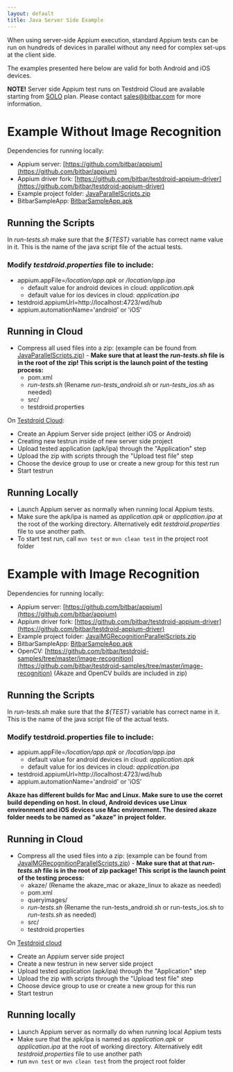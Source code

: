 ```yaml
---
layout: default
title: Java Server Side Example
---
```


When using server-side Appium execution, standard Appium tests can be run on hundreds of devices in parallel without any need for complex set-ups at the client side.

The examples presented here below are valid for both Android and iOS devices.

**NOTE!** Server side Appium test runs on Testdroid Cloud are
  available starting from [SOLO](http://bitbar.com/testing/pricing/public-cloud/)
  plan. Please contact <sales@bitbar.com> for more information.

# Example **Without** Image Recognition

Dependencies for running locally:

* Appium server: [https://github.com/bitbar/appium](https://github.com/bitbar/appium)
* Appium driver fork: [https://github.com/bitbar/testdroid-appium-driver](https://github.com/bitbar/testdroid-appium-driver)
* Example project folder: [JavaParallelScripts.zip](https://www.dropbox.com/s/zmr0ls8enjgupsa/JavaParallelScripts.zip?dl=0)
* BitbarSampleApp: [BitbarSampleApp.apk](https://www.dropbox.com/s/65zjcyz15l50c4n/BitbarSampleApp.apk?dl=0)

## Running the Scripts

In *run-tests.sh* make sure that the *${TEST}* variable has correct name value in it. This is the name of the java script file of the actual tests.

### Modify *testdroid.properties* file to include:

* appium.appFile=*/location/app.apk* or */location/app.ipa*
  * default value for android devices in cloud: *application.apk*
  * default value for ios devices in cloud: *application.ipa*
* testdroid.appiumUrl=http://localhost:4723/wd/hub
* appium.automationName='android' or 'iOS'

## Running in Cloud

* Compress all used files into a zip: (example can be found from
  [JavaParallelScripts.zip](https://www.dropbox.com/s/zmr0ls8enjgupsa/JavaParallelScripts.zip?dl=0)) - **Make sure that at least the *run-tests.sh* file is in the root of the zip! This script is the launch point of the testing process:**
  * pom.xml
  * *run-tests.sh* (Rename *run-tests_android.sh* or *run-tests_ios.sh* as needed)
  * src/
  * testdroid.properties

On [Testdroid Cloud](cloud.testdroid.com):

* Create an Appium Server side project (either iOS or Android)
* Creating new testrun inside of new server side project
* Upload tested application (apk/ipa) through the "Application" step
* Upload the zip with scripts through the "Upload test file" step
* Choose the device group to use or create a new group for this test run
* Start testrun

## Running Locally

* Launch Appium server as normally when running local Appium tests.
* Make sure the apk/ipa is named as *application.apk* or *application.ipa* at the root of the working directory. Alternatively edit *testdroid.properties* file to use another path.
* To start test run, call `mvn test` or `mvn clean test` in the project root folder

# Example **with** Image Recognition

Dependencies for running locally:

* Appium server: [https://github.com/bitbar/appium](https://github.com/bitbar/appium)
* Appium driver fork: [https://github.com/bitbar/testdroid-appium-driver](https://github.com/bitbar/testdroid-appium-driver)
* Example project folder: [JavaIMGRecognitionParallelScripts.zip](https://www.dropbox.com/s/sqyg6u7a8eyo96x/JavaIMGRecognitionParallelScripts.zip?dl=0)
* BitbarSampleApp: [BitbarSampleApp.apk](https://www.dropbox.com/s/65zjcyz15l50c4n/BitbarSampleApp.apk?dl=0)
* OpenCV: [https://github.com/bitbar/testdroid-samples/tree/master/image-recognition](https://github.com/bitbar/testdroid-samples/tree/master/image-recognition) (Akaze and OpenCV builds are included in zip)

## Running the Scripts

In *run-tests.sh*  make sure that the *${TEST}* variable has correct name in it. This is the name of the java script
file of the actual tests.

### Modify testdroid.properties file to include:

* appium.appFile=*/location/app.apk* or */location/app.ipa*
  * default value for android devices in cloud: *application.apk*
  * default value for ios devices in cloud: *application.ipa*
* testdroid.appiumUrl=http://localhost:4723/wd/hub
* appium.automationName='android' or 'iOS'

**Akaze has different builds for Mac and Linux. Make sure to use the corret build depending on host. In cloud, Android devices use Linux environment and iOS devices use Mac environment. The desired akaze folder needs to be named as "akaze" in project folder.**

## Running in Cloud

* Compress all the used files into a zip: (example can be found from
[JavaIMGRecognitionParallelScripts.zip](https://www.dropbox.com/s/sqyg6u7a8eyo96x/JavaIMGRecognitionParallelScripts.zip?dl=0)) - **Make sure that at that *run-tests.sh* file is in the root of zip package! This script is the launch point of the testing process:**
  * akaze/ (Rename the akaze_mac or akaze_linux to akaze as needed)
  * pom.xml
  * queryimages/
  * *run-tests.sh* (Rename the run-tests_android.sh or run-tests_ios.sh to *run-tests.sh* as needed)
  * src/
  * testdroid.properties

On [Testdroid cloud](cloud.testdroid.com)

* Create an Appium server side project
* Create a new testrun in new server side project
* Upload tested application (apk/ipa) through the "Application" step
* Upload the zip with scripts through the "Upload test file" step
* Choose device group to use or create a new group for this run
* Start testrun

## Running locally

* Launch Appium server as normally do when running local Appium tests
* Make sure that the apk/ipa is named as *application.apk* or *application.ipa* at the root of working directory. Alternatively edit *testdroid.properties* file to use another path
* run `mvn test` or `mvn clean test` from the project root folder
